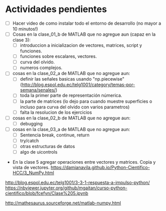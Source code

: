 # Actividades pendientes

- [ ] Hacer video de como instalar todo el entorno de desarrollo (no mayor a 10 minutos!)
- [ ] Cosas en la clase_01_b de MATLAB que no agregue aun (capaz en la clase 3):
    - [ ] introduccion a inicializacion de vectores, matrices, script y funciones. 
    - [ ] funciones sobre escalares, vectores.
    - [ ] curva del olvido.
    - [ ] numeros complejos.
- [ ] cosas en la clase_02_a de MATLAB que no agregue aun:
    - [ ] definir las señales basicas usando "np.piecewise" (http://blog.espol.edu.ec/telg1001/category/temas-por-semana/senales/)
    - [ ] toda la primer parte de representación númerica.
    - [ ] la parte de matrices (lo dejo para cuando muestre superficies o incluso para curva del olvido con varios parametros)
    - [ ] falta la resolucion de los ejercicios
- [ ] cosas en la clase_02_b de MATLAB que no agregue aun:
    - [ ] debugging
- [ ] cosas en la clase_03_a de MATLAB que no agregue aun:
    - [ ] Sentencia break, continue, return
    - [ ] try/catch
    - [ ] otras estructuras de datos
    - [ ] algo de uicontrols

- En la clase 5 agregar operaciones entre vectores y matrices. Copia y vista de vectores.
https://damianavila.github.io/Python-Cientifico-HCC/3_NumPy.html

http://blog.espol.edu.ec/telg1001/3-3-1-respuesta-a-impulso-python/
https://nbviewer.jupyter.org/github/mgaitan/curso-python-cientifico/blob/fcefyn/Clase%205.ipynb


http://mathesaurus.sourceforge.net/matlab-numpy.html
